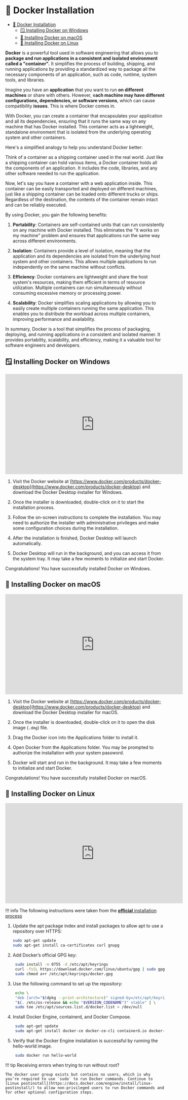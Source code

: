 # 🐋 Docker Installation

- [🐋 Docker Installation](#-docker-installation)
  - [🪟 Installing Docker on Windows](#-installing-docker-on-windows)
  - [🍏 Installing Docker on macOS](#-installing-docker-on-macos)
  - [🐧 Installing Docker on Linux](#-installing-docker-on-linux)


**Docker** is a powerful tool used in software engineering that allows you to **package and run applications in a consistent and isolated environment called a "container".** It simplifies the process of building, shipping, and running applications by providing a standardized way to package all the necessary components of an application, such as code, runtime, system tools, and libraries.

Imagine you have an **application** that you want to run **on different machines** or share with others. However, e**ach machine may have different configurations, dependencies, or software versions**, which can cause compatibility **issues**. This is where Docker comes in.

With Docker, you can create a container that encapsulates your application and all its dependencies, ensuring that it runs the same way on any machine that has Docker installed. This container acts as a lightweight, standalone environment that is isolated from the underlying operating system and other containers.

Here's a simplified analogy to help you understand Docker better:

Think of a container as a shipping container used in the real world. Just like a shipping container can hold various items, a Docker container holds all the components of an application. It includes the code, libraries, and any other software needed to run the application.

Now, let's say you have a container with a web application inside. This container can be easily transported and deployed on different machines, just like a shipping container can be loaded onto different trucks or ships. Regardless of the destination, the contents of the container remain intact and can be reliably executed.

By using Docker, you gain the following benefits:

1. **Portability**: Containers are self-contained units that can run consistently on any machine with Docker installed. This eliminates the "it works on my machine" problem and ensures that applications run the same way across different environments.

2. **Isolation**: Containers provide a level of isolation, meaning that the application and its dependencies are isolated from the underlying host system and other containers. This allows multiple applications to run independently on the same machine without conflicts.

3. **Efficiency**: Docker containers are lightweight and share the host system's resources, making them efficient in terms of resource utilization. Multiple containers can run simultaneously without consuming excessive memory or processing power.

4. **Scalability**: Docker simplifies scaling applications by allowing you to easily create multiple containers running the same application. This enables you to distribute the workload across multiple containers, improving performance and availability.

In summary, Docker is a tool that simplifies the process of packaging, deploying, and running applications in a consistent and isolated manner. It provides portability, scalability, and efficiency, making it a valuable tool for software engineers and developers.

## 🪟 Installing Docker on Windows

<iframe width="560" height="315" src="https://www.youtube.com/embed/5nX8U8Fz5S0?start=57" title="YouTube video player" frameborder="0" allow="accelerometer; autoplay; clipboard-write; encrypted-media; gyroscope; picture-in-picture; web-share" allowfullscreen></iframe>


1. Visit the Docker website at [https://www.docker.com/products/docker-desktop](https://www.docker.com/products/docker-desktop) and download the Docker Desktop installer for Windows.

2. Once the installer is downloaded, double-click on it to start the installation process.

3. Follow the on-screen instructions to complete the installation. You may need to authorize the installer with administrative privileges and make some configuration choices during the installation.

4. After the installation is finished, Docker Desktop will launch automatically.

5. Docker Desktop will run in the background, and you can access it from the system tray. It may take a few moments to initialize and start Docker.

Congratulations! You have successfully installed Docker on Windows.

## 🍏 Installing Docker on macOS

<iframe width="560" height="315" src="https://www.youtube.com/embed/SGmFGYCuJK4" title="YouTube video player" frameborder="0" allow="accelerometer; autoplay; clipboard-write; encrypted-media; gyroscope; picture-in-picture; web-share" allowfullscreen></iframe>

1. Visit the Docker website at [https://www.docker.com/products/docker-desktop](https://www.docker.com/products/docker-desktop) and download the Docker Desktop installer for macOS.

2. Once the installer is downloaded, double-click on it to open the disk image (`.dmg`) file.

3. Drag the Docker icon into the Applications folder to install it.

4. Open Docker from the Applications folder. You may be prompted to authorize the installation with your system password.

5. Docker will start and run in the background. It may take a few moments to initialize and start Docker.

Congratulations! You have successfully installed Docker on macOS.

## 🐧 Installing Docker on Linux

<iframe width="560" height="315" src="https://www.youtube.com/embed/TDLKQWsrSyk?start=53" title="YouTube video player" frameborder="0" allow="accelerometer; autoplay; clipboard-write; encrypted-media; gyroscope; picture-in-picture; web-share" allowfullscreen></iframe>

!!! info
    The following instructions were taken from the [**official** installation process](https://docs.docker.com/engine/install/ubuntu/#install-using-the-repository)


1. Update the apt package index and install packages to allow apt to use a repository over HTTPS:

    ```bash
    sudo apt-get update
    sudo apt-get install ca-certificates curl gnupg
    ```

2. Add Docker’s official GPG key:

   ```bash
    sudo install -m 0755 -d /etc/apt/keyrings
    curl -fsSL https://download.docker.com/linux/ubuntu/gpg | sudo gpg --dearmor -o /etc/apt/keyrings/docker.gpg
    sudo chmod a+r /etc/apt/keyrings/docker.gpg
   ```

3. Use the following command to set up the repository:

   ```bash
    echo \
    "deb [arch="$(dpkg --print-architecture)" signed-by=/etc/apt/keyrings/docker.gpg] https://download.docker.com/linux/ubuntu \
    "$(. /etc/os-release && echo "$VERSION_CODENAME")" stable" | \
    sudo tee /etc/apt/sources.list.d/docker.list > /dev/null
   ```

4. Install Docker Engine, containerd, and Docker Compose.

   ```bash
    sudo apt-get update
    sudo apt-get install docker-ce docker-ce-cli containerd.io docker-buildx-plugin docker-compose-plugin
   ```

5. Verify that the Docker Engine installation is successful by running the hello-world image.

   ```bash
    sudo docker run hello-world
   ```

!!! tip
    Receiving errors when trying to run without root?

    The docker user group exists but contains no users, which is why you’re required to use `sudo` to run Docker commands. Continue to [Linux postinstall](https://docs.docker.com/engine/install/linux-postinstall/) to allow non-privileged users to run Docker commands and for other optional configuration steps.
